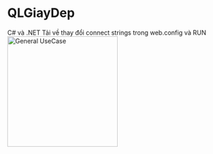 # QLGiayDep
C# và .NET
Tải về thay đổi connect strings trong web.config và RUN
<img src="https://github.com/TanPhat21242002/QLGiayDep/assets/85055754/08238efc-8579-463b-b106-95ea3567823f" alt="General UseCase" width="250" />
